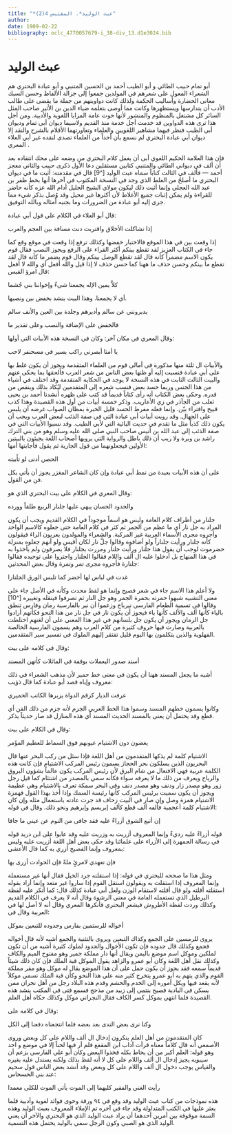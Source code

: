 ```yaml
---
title: "*عبث الوليد*. المقتبس 4(2)"
author: 
date: 1909-02-22
bibliography: oclc_4770057679-i_38-div_13.d1e3024.bib
---
```




#  عبث الوليد 


 أبو تمام حبيب الطائي  و  أبو الطيب أحمد بن الحسين المتنبي  و  أبو عبادة البحتري  هم الشعراء المعول على شعرهم في المولدين جمعوا إلى جزالة الألفاظ وحسن السبك معاني الحضارة وأساليب الحكمة ولذلك كانت دواوينهم من جملة ما يقضي على طالب الأدب أن يتدارسها ويستظهرها وكانت مما أوصى بتعلمه ضياء الدين بن الأثير صاحب المثل السائر كل مشتغل بالمنظوم والمنشور لأنها حوت عامة المزايا اللغوية والأدبية. ومن أجل هذا ترى هذه الدواوين قد خدمت أجل خدمة منذ القديم ولاسيما ديوان أبي تمام وديوان أبي الطيب فنظر فيهما مشاهير اللغويين والعلماء وتعاورتهما الأقلام بالشرح والنقد إلا ديوان أبي عبادة البحتري لم نسمع بأن أحداً من العلماء تصدى لنقده غير  أبي العلاء المعري  . 

 فإن هذا العلامة الحكيم اللغوي أبى أن يغفل كلام البحتري من وضعه على محك انتقاده بعد أن  ألف  في ديواني الطائي والمتنبي كتابين مستقلين دعا الأول ذكرى حبيب والثاني معجز أحمد — فألف في الثالث كتاباً سماه عبث الوليد [^9] قال في مقدمته: أثبت ما في ديوان البحتري ما أصلحُ من الغلط الذي وجد في النسخة المكتوب في آخرها أنها بخط ظفر بن عبد الله العجلي وإنما أثبت ذلك ليكون مولاي الشيخ الجليل أدام الله عزه كأنه حاضر للقراءة ولم يمكن إثبات جميع الأغلاط لأن أكثرها غير محيل وقد وُصل بذكر شيء مما جرى إليه أبو عبادة من الضرورات وما بجنبه أمثاله وبالله التوفيق. 

 قال أبو العلاء في الكلام على قول أبي عبادة: 

 إذا تشاكلت الأخلاق واقتربت   دنت مسافة بين العجم والعرب  

 إذا وقعت بين في هذا الموقع فالاختبار خفضها وكذلك ترفع إذا وقعت في موقع وقع كما جاء في الكتاب العزيز لقد تقطع بينكم أكثر القراء على الرفع ويجوز النصب فقال قوم يكون الاسم مضمراً كأنه   قال لقد تقطع الوصل بينكم وقال قوم يضمر ما كأنه قال لقد تقطع ما بينكم وحسن حذف ما ههنا كما حسن حذف لا إذا قيل والله أفعل أي والله لا أفعل قال امرؤ القيس: 

 كلاَّ يمين الإله يجمعنا   شيءٌ وإخواننا بني جُشما  

 أي لا يجمعنا. وهذا البيت ينشد بخفض بين ونصبها. 

 يديرونني عن سالم وأديرهم   وجلدة بين العين والأنف سالم  
 
 فالخفض على الإضافة والنصب وعلى تقدير ما 

 وقال المعري في مكان آخر: وكان في النسخة هذه الأبيات التي أولها: 

 يا أمتا أبصرني راكب   يسير في مسحنفر لاحب  

 والأبيات ال  ثلثة  منها مذكورة في أمالي قوم من العلماء المتقدمة ويجوز أن يكون غلط بها على أبي عبادة فنسبت إليه أو ظنها بعض الناس من شعر العرب فألحقها بما يحكى عنهم والبيت الثالث الثابت في هذه النسخة لا يوجد في الحكاية المتقدمة وقد اختلف في أشياء من هذا الجنس وربما حسد بعض فنسب شعره إلى المتقدمين ليُكاد بذلك وينقص من قدره. وحكى بعض الكتاب أنه رأى كتاباً قديماً قد كتب على ظهره أنشدنا أحمد بن يحيى ثعلب من الجآذر في زي الأعاريب. وذكر  خمسة  أبيات من أول هذه القصيدة وهذا كذب قبيح وافتراء بيّن. وإنما فعله مفرط الحسد قليل الخبرة بمظان الصواب غرضه أن يلبس على الجهال. وقد رويت أبيات أبي عبادة التي في صفة الذئب لبعض العرب ويجب أن يكون ذلك كذباً مثل ما تقدم في حديث البائية التي لأبي الطيب. وقد نسبوا الأبيات التي في صفة الذئب إلى عبد الله بن أنيس صاحب النبي صلى الله عليه وسلم وهو من بني الترك راشد بن وبرة ولا ريب أن ذلك باطل والرواية التي يرويها أصحاب اللغة يجيئون بالبيتين الأولين فيجعلونهما من قول الجارية ثم يقول فأجابتها أمها: 

 الحصن أدنى لو تأَييته 

 على أن هذه الأبيات بعيدة من نمط أبي عبادة وإن كان الشاعر المغزر يجوز أن يأتي بكل فن من القول. 

 وقال المعري في الكلام على بيت البحتري الذي هو: 

 والحدود الحسان يبهى عليها   جلنار الربيع طلقاً وورده  

 جلنار من أطراف كلام العامة وليس هو اسماً موجوداً في الكلام القديم ويجب   أن يكون المراد به جل نار أي ما عظم من الجمر ثم كثر في كلام العامة حتى جعلوه كالاسم الواحد وأجروه مجرى الأسماء العربية غير المركبة. والشعراء والمولدون يعربون الراءَ فيقولون كأنه جلنار ورأيت جلناراً ولو أضافوه وقالوا جلَّ نار لكان أقيس ولو أنهم جعلوه بمنزلة حضرموت لوجب أن يقول هذا جلنار ورأيت جلنار ومررت بجلنار فلا يصرفون ولم   يأخذوا به في هذا المنهاج بل أدخلوا عليه ال  ألف  واللام فقالوا الجلنار واجتروا على توحيده فقالوا جلنارة فأجروه مجرى تمر وتمرة وقال بعض المحدثين: 

 غدت في لباس لها أخضر   كما تلبس الورق الجلنارا  

 ولا أعلم هذا الاسم جاء في شعر فصيح وإنما هو لفظ محدث وكأنه في الأصل جاء على معنى التشبيه شبهوا حمرته بحمرة الجمر وهو جل النار ثم تصرفوا فينقله وتغييره [^10] وقالوا في تسمية الطعام الفارسي نيرباج وزعموا أن نير بالفارسية رمان وفارس تنطق بالياء كأنها  ألف  والألف كأنها ياء فيجوز أن يكون نار في جل نار من هذا النحو فكأنهم أرادوا جل الرمان ويجوز أن يكون جل بلسانهم في غير هذا المعنى على أن لغتهم اختلطت بالعربية وصارت فيها حروف كثيرة من كلام العرب وهم يسمون الفارسية الخالصة الفهلوية والذين يتكلمون بها اليوم قليل تفتقر إليهم الملوك في تفسير سير المتقدمين. 

 وقال في كلامه على بيت: 

 أسند صدور اليعملات بوقفة   في الماثلات كأنهن المسند  

 أشبه ما يجعل المسند ههنا أن يكون في معنى خط حمير لأن مذهب الشعراء في ذلك معروف وإياه قصد أبو عبادة كما قال ذؤيب: 

 عرفت الديار كرقم الدواة يزبرها الكاتب الحميري 

 وكانوا يسمون خطهم المسند وسموا هذا الخط العربي الجزم لأنه جزم من ذلك الفن أي قطع وقد يحتمل أن يعنى بالمسند الحديث المسند أي هذه المنازل قد صار حديثاً يذكر. 

 وقال في الكلام على بيت: 

 يغضون دون الاشتيام عيونهم   فوق السماط للعظيم المؤَمر  
 
 الاشتيام كلمة لم يذكها المتقدمون من أهل اللغة فإذا سئل من ركب البحر عنها قال البحريون الذين يسلكون بحر الحجاز يسمون رئيس المركب الاشتيام فإن كانت هذه الكلمة عربية فهي الافتعال من شام البرق لأن رئيس المركب يكون عالماً بشؤون البروق والرياح ويعرف من ذلك ما لا يعرفه سواء فكأنه سمي بالمصدر من اشتئام كما قيل رجل زور وهو مصدر زار ودنف وهو مصدر دنف وفي البحر سمكة تعرف بالاشتيام وهي عظيمة ويجوز أن يكون سميت برئيس المركب كأنها رئيسة السمك وإذا أخذ بهذا القول فهمزة   الاشتيام همزة وصل وإن صار في البيت زحاف قد جرت عادته باستعمال مثله وإن كان الاشتيام كلمة أعجمية فألفه  ألف  قطع كألف إبريسم وإبرهيم ونحو ذلك. وقال في قوله: 

 إن أتبع الشوق أزراءً عليه فقد   جافى من النوم عن عيني ما جافا  

 قوله أزراءً عليه رديءٌ وإنما المعروف أزريت به وزريت عليه وقد عابوا على ابن دريد قوله في رسالة الجمهرة إلى الأزراء على علمائنا وقد حكى بعض أهل اللغة أزريت عليه وليس بمعروف وإنما الفصيح أزري به كما قال الأعشى: 

 فإن تعهدي لامرئٍ ملةً   فإن الحوادث أزرى بها  

 ومثل هذا ما صححه للبحتري في قوله: إذا استقلته جرد الخيل فقال أنها غير مستعملة وإنما المعروف إذا استقلت به ويقولون استقل القوم إذا ساروا غير متعد وإنما أراد بقوله استقلته أقلته ولو قال أقلته لاستقام الوزن ولعل أبي عبادة كذلك قال: كما أنكر عليه لفظة البرطيل الذي تستعمله العامة في معنى الرشوة وقال أنه لا يعرف في الكلام القديم وكذلك وردت لفظة الأطروش فيشعر البحتري فأنكرها المعري وقال أنه لا أصل لها في العربية وقال في: 

 أخواله للرستمين بفارس   وجدوده للتبعين بموكل  

 يروى للرمسين على الجمع وكذاك التبعين ويروى بالتثنية والجمع أشبه لأنه قال أخواله فجمع وكذلك قال جدوده فإن تكون الأخوال والجدود لملوك كثيرة أشبه من أن تكون لملكين وموكل اسم موضع باليمن ويقال أنها دار مملكة جمير وهو مفتوح الميم والكاف وكذلك نقل أهل اللغة وكان أبو عمرو والزاهد يقول الموكل قبة الملك فإن كان ذلك شيئاً قديماً سمعه فقد يجوز أن يكون حمل على أن هذا الموضع يقال له موكل وهو   مقر مملكة القوم والذي يتهم به أبو عمرو يتخرج كثير منه على هذا النحو وكأن قبة الملك تسمى موكلاً لأنه يقعد فيها ويكل أموره إلى الخدم والحشم وقدم هذه البلاد رجل من أهل نجران ممن يسكن في البادية فصيح ينتمي إلى زبيد من مذحج فسمع فتى في المكتب ينشد هذه القصيدة فلما انتهى بموكل كسر الكاف فقال النجراني موكل وكذلك حكاه أهل العلم. 

 وقال في كلامه على: 

 وكنا نرى بعض الندى بعد بعضه   فلما انتجعناه دفعنا إلى الكل  
 
 كان المتقدمون من أهل العلم ينكرون إدخال ال  ألف  واللام على كل وبعض وروى الأصمعي أنه قال كلاماً معناه قرأت آداب  ابن المقفع  فلم أر فيها لحناً إلا في موضع و  احد  وهو قوله: العلم أكبر من أن يحاط بكله فخذوا البعض وكان أبو علي الفارسي يزعم أن سيبويه يجيز إدخال ال  ألف  واللام على كل لا أنه لفظ بذلك ولكنه يستدل عليه بغيره والقياس يوجب دخول ال  ألف  واللام على كل وبعض وقد أنشد بعض الناس قول سحيم عند بني الحسحاس: 

 رأيت الغني والفقير كليهما   إلى الموت يأتي الموت للكلى معمدا  

 هذه نموذجات من كتاب عبث الوليد وقد وقع في  ٩٤  ورقة وحوى فوائد لغوية وأدبية قلما يعثر عليها في الكتب المتداولة وقد جاء في آخره تم الإملاء المعروف بعبث الوليد وهذه السمة موقوفة بين أمرين أحدهما أن يراد عبث الوليد الذي هو البحتري والآخر أن يعني الوليد الذي هو الصبي وكون الرجل سمي بالوليد يحتمل هذه التسمية. 
